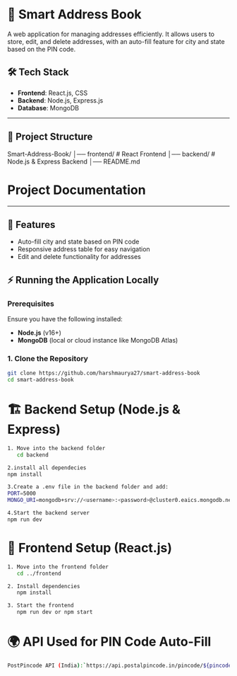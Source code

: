 # 📒 Smart Address Book

A web application for managing addresses efficiently. It allows users to store, edit, and delete addresses, with an auto-fill feature for city and state based on the PIN code.

## 🛠 Tech Stack

- **Frontend**: React.js, CSS
- **Backend**: Node.js, Express.js
- **Database**: MongoDB

---

## 📌 Project Structure

Smart-Address-Book/ │── frontend/ # React Frontend │── backend/ # Node.js & Express Backend │── README.md

# Project Documentation

---

## 🚀 Features

- Auto-fill city and state based on PIN code
- Responsive address table for easy navigation
- Edit and delete functionality for addresses

## ⚡ Running the Application Locally

### **Prerequisites**

Ensure you have the following installed:

- **Node.js** (v16+)
- **MongoDB** (local or cloud instance like MongoDB Atlas)

### **1. Clone the Repository**

```sh
git clone https://github.com/harshmaurya27/smart-address-book
cd smart-address-book
```

# 🏗 Backend Setup (Node.js & Express)

```sh
1. Move into the backend folder
   cd backend

2.install all dependecies
npm install

3.Create a .env file in the backend folder and add:
PORT=5000
MONGO_URI=mongodb+srv://<username>:<password>@cluster0.eaics.mongodb.net/addresses

4.Start the backend server
npm run dev

```

# 🎨 Frontend Setup (React.js)

```sh
1. Move into the frontend folder
   cd ../frontend

2. Install dependencies
   npm install

3. Start the frontend
   npm run dev or npm start
```

# 🌍 API Used for PIN Code Auto-Fill

```sh
PostPincode API (India):`https://api.postalpincode.in/pincode/${pincode}`




```
